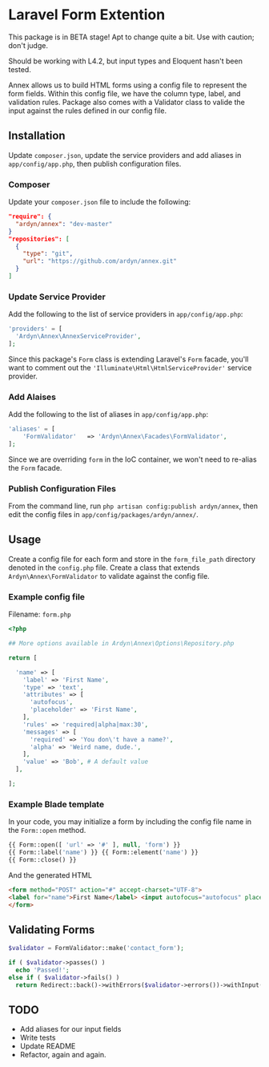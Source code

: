 # Laravel Form Extention

This package is in BETA stage! Apt to change quite a bit. Use with caution; don't judge.

Should be working with L4.2, but input types and Eloquent hasn't been tested.

Annex allows us to build HTML forms using a config file to represent the form fields. Within this config file, we have the column type, label, and validation rules. Package also comes with a Validator class to valide the input against the rules defined in our config file.

## Installation

Update `composer.json`, update the service providers and add aliases in `app/config/app.php`, then publish configuration files.
<b></b>
### Composer

Update your `composer.json` file to include the following:

```json
"require": {
  "ardyn/annex": "dev-master"
}
"repositories": [
  {
    "type": "git",
    "url": "https://github.com/ardyn/annex.git"
  }
]
```

### Update Service Provider

Add the following to the list of service providers in `app/config/app.php`:

```php
'providers' = [
  'Ardyn\Annex\AnnexServiceProvider',
];
```

Since this package's `Form` class is extending Laravel's `Form` facade, you'll want to comment out the `'Illuminate\Html\HtmlServiceProvider'` service provider.

### Add Alaises

Add the following to the list of aliases in `app/config/app.php`:

```php
'aliases' = [
    'FormValidator'   => 'Ardyn\Annex\Facades\FormValidator',
];
```

Since we are overriding `form` in the IoC container, we won't need to re-alias the `Form` facade.

### Publish Configuration Files

From the command line, run `php artisan config:publish ardyn/annex`, then edit the config files in `app/config/packages/ardyn/annex/`.

## Usage

Create a config file for each form and store in the `form_file_path` directory denoted in the `config.php` file.
Create a class that extends `Ardyn\Annex\FormValidator` to validate against the config file.

### Example config file

Filename: `form.php`

```php
<?php

## More options available in Ardyn\Annex\Options\Repository.php

return [

  'name' => [
    'label' => 'First Name',
    'type' => 'text',
    'attributes' => [
      'autofocus',
      'placeholder' => 'First Name',
    ],
    'rules' => 'required|alpha|max:30',
    'messages' => [
      'required' => 'You don\'t have a name?',
      'alpha' => 'Weird name, dude.',
    ],
    'value' => 'Bob', # A default value
  ],

];
```

### Example Blade template

In your code, you may initialize a form by including the config file name in the `Form::open` method.

```php
{{ Form::open([ 'url' => '#' ], null, 'form') }}
{{ Form::label('name') }} {{ Form::element('name') }}
{{ Form::close() }}
```

And the generated HTML

```html
<form method="POST" action="#" accept-charset="UTF-8">
<label for="name">First Name</label> <input autofocus="autofocus" placeholder="First Name" required="required" data-rules="alpha" max="30" name="name" type="text" value="Bob" id="name"></div>
</form>
```

## Validating Forms

```php
$validator = FormValidator::make('contact_form');

if ( $validator->passes() )
  echo 'Passed!';
else if ( $validator->fails() )
  return Redirect::back()->withErrors($validator->errors())->withInput();
```

## TODO

* Add aliases for our input fields
* Write tests
* Update README
* Refactor, again and again.
